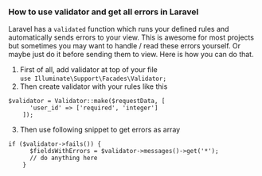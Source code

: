 ### How to use validator and get all errors in Laravel

Laravel has a `validated` function which runs your defined rules and automatically sends errors to your view. This is awesome for most projects but sometimes you may want to handle / read these errors yourself. Or maybe just do it before sending them to view. Here is how you can do that. 

1. First of all, add validator at top of your file  
`use Illuminate\Support\Facades\Validator;`  
2. Then create validator with your rules like this
```
$validator = Validator::make($requestData, [
      'user_id' => ['required', 'integer']
    ]);
```
3. Then use following snippet to get errors as array
```
if ($validator->fails()) {
      $fieldsWithErrors = $validator->messages()->get('*');
      // do anything here
    }
```
